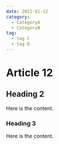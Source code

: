 ```yaml
---
date: 2022-01-12
category:
  - CategoryA
  - CategoryB
tag:
  - tag C
  - tag D
---
```


# Article 12

## Heading 2

Here is the content.

### Heading 3

Here is the content.

